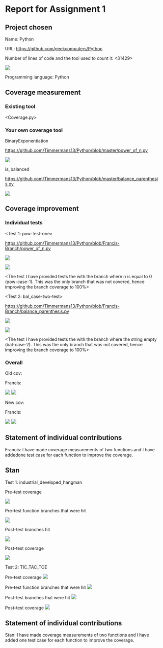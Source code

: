 # Report for Assignment 1

## Project chosen

Name: Python

URL: <https://github.com/geekcomputers/Python>

Number of lines of code and the tool used to count it: <31429>

![](https://github.com/Timmermans13/Python/blob/master/.images/NLOC.png)

Programming language: Python

## Coverage measurement

### Existing tool

<Coverage.py>


### Your own coverage tool

<The following is supposed to be repeated for each group member>

<Francis>

BinaryExponentiation

<https://github.com/Timmermans13/Python/blob/master/power_of_n.py>

![](https://github.com/Timmermans13/Python/blob/master/pow-cov-old-instr.png)

is_balanced

<https://github.com/Timmermans13/Python/blob/master/balance_parenthesis.py>

![](https://github.com/Timmermans13/Python/blob/master/.images/balance_parenthesis_old_cov_inst.png)

## Coverage improvement

### Individual tests

<The following is supposed to be repeated for each group member>

<Francis >

<Test 1: pow-test-one>

<https://github.com/Timmermans13/Python/blob/Francis-Branch/power_of_n.py>

![](https://github.com/Timmermans13/Python/blob/master/.images/pow-cov-instr-old.png)

![](https://github.com/Timmermans13/Python/blob/master/.images/pow-cov-instr-new.png)

<The test I have provided tests the with the branch where n is equal to 0 (pow-case-1). This was the only branch that was not covered, hence improving the branch coverage to 100%>

<Test 2: bal_case-two-test>

<https://github.com/Timmermans13/Python/blob/Francis-Branch/balance_parenthesis.py>

![](https://github.com/Timmermans13/Python/blob/master/.images/balance_parenthesis_old_cov_inst.png)

![](https://github.com/Timmermans13/Python/blob/master/.images/balance_parenthesis_new_cov_inst.png)

<The test I have provided tests the with the branch where the string empty (bal-case-2). This was the only branch that was not covered, hence improving the branch coverage to 100%>

### Overall
Old cov:

Francis:

![](https://github.com/Timmermans13/Python/blob/master/.images/pow-cov-res-old.png)
![](https://github.com/Timmermans13/Python/blob/master/.images/balance_parenthesis_old_cov_res.png)

New cov:

Francis:

![](https://github.com/Timmermans13/Python/blob/master/.images/pow-cov-res-new.png)
![](https://github.com/Timmermans13/Python/blob/master/.images/balance_parenthesis_new_cov_res.png)

<Provide a screenshot of the new coverage results by running the existing tool using all test modifications made by the group>

## Statement of individual contributions

Francis: I have made coverage measurements of two functions and 
I have addedone test case for each function to improve the coverage.



## Stan
Test 1: industrial_developed_hangman

Pre-test coverage

![](https://raw.githubusercontent.com/Timmermans13/Python/stan/Industrial_developed_hangman/cov_before.png)

Pre-test function branches that were hit

![](https://raw.githubusercontent.com/Timmermans13/Python/stan/Industrial_developed_hangman/testres_before.png)

Post-test branches hit

![](https://raw.githubusercontent.com/Timmermans13/Python/stan/Industrial_developed_hangman/testres_after.png)

Post-test coverage

![](https://raw.githubusercontent.com/Timmermans13/Python/stan/Industrial_developed_hangman/cov_after.png)


Test 2: TIC_TAC_TOE

Pre-test coverage
![](https://raw.githubusercontent.com/Timmermans13/Python/master/TIC_TAC_TOE/coverage%20before.png)

Pre-test function branches that were hit
![](https://raw.githubusercontent.com/Timmermans13/Python/master/TIC_TAC_TOE/branch_coverage_before_test.png)

Post-test branches that were hit
![](https://raw.githubusercontent.com/Timmermans13/Python/master/TIC_TAC_TOE/branch_coverage_after_test.png)


Post-test coverage
![](https://raw.githubusercontent.com/Timmermans13/Python/master/TIC_TAC_TOE/overage%20after%20test.png.)

## Statement of individual contributions

Stan: I have made coverage measurements of two functions and 
I have added one test case for each function to improve the coverage.
